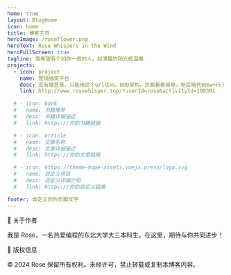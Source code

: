 ```yaml
---
home: true
layout: BlogHome
icon: home
title: 博客主页
heroImage: /roseflower.png
heroText: Rose Whispers in the Wind
heroFullScreen: true
tagline: 我希望有个如你一般的人，如清晨的阳光般温暖
projects:
  - icon: project
    name: 营销抽奖平台
    desc: 没有做登录，只能用这个url访问。DDD架构，页面看着简单，但后端代码6w+行！
    link: http://www.rosewhisper.top/?userId=rose&activityId=100301

  # - icon: book
  #   name: 书籍推荐
  #   desc: 书籍详细描述
  #   link: https://你的书籍链接

  # - icon: article
  #   name: 文章名称
  #   desc: 文章详细描述
  #   link: https://你的文章链接

  # - icon: https://theme-hope-assets.vuejs.press/logo.svg
  #   name: 自定义项目
  #   desc: 自定义详细介绍
  #   link: https://你的自定义链接

footer: 自定义你的页脚文字
---
```


📝 关于作者

我是 Rose，一名热爱编程的东北大学大三本科生。在这里，期待与你共同进步！

🌟 版权信息

© 2024 Rose 保留所有权利。未经许可，禁止转载或复制本博客内容。
